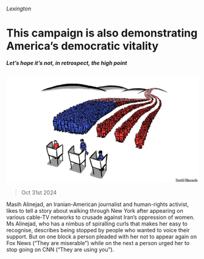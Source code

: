 ###### Lexington

# This campaign is also demonstrating America’s democratic vitality 

##### Let’s hope it’s not, in retrospect, the high point 

![image](images/20241102_USD000.jpg) 

> Oct 31st 2024 

Masih Alinejad, an Iranian-American journalist and human-rights activist, likes to tell a story about walking through New York after appearing on various cable-TV networks to crusade against Iran’s oppression of women. Ms Alinejad, who has a nimbus of spiralling curls that makes her easy to recognise, describes being stopped by people who wanted to voice their support. But on one block a person pleaded with her not to appear again on Fox News (“They are miserable”) while on the next a person urged her to stop going on CNN (“They are using you”). 

